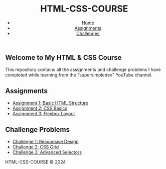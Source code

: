 

</head>
<body>
  <header>
    <div class="container">
      <div id="branding">
        <h1><span class="highlight">HTML-CSS-COURSE</span></h1>
      </div>
      <nav>
        <ul>
          <li><a href="#">Home</a></li>
          <li><a href="#assignments">Assignments</a></li>
          <li><a href="#challenges">Challenges</a></li>
        </ul>
      </nav>
    </div>
  </header>

  <section class="showcase">
    <div class="container">
      <h1>Welcome to My HTML & CSS Course</h1>
      <p>This repository contains all the assignments and challenge problems I have completed while learning from the "supersimpledev" YouTube channel.</p>
    </div>
  </section>

  <section class="assignments" id="assignments">
    <div class="container">
      <h2>Assignments</h2>
      <ul>
        <li><a href="https://github.com/PRITESHJGUPTA/HTML-CSS-COURSE/tree/main/HTML" target="_black">Assignment 1: Basic HTML Structure</a></li>
        <li><a href="https://github.com/PRITESHJGUPTA/HTML-CSS-COURSE/tree/main/CSS%20BASICS" target="_blank">Assignment 2: CSS Basics</a></li>
        <li><a href="#">Assignment 3: Flexbox Layout</a></li>
        <!-- Add more assignments here -->
      </ul>
    </div>
  </section>

  <section class="assignments" id="challenges">
    <div class="container">
      <h2>Challenge Problems</h2>
      <ul>
        <li><a href="#">Challenge 1: Responsive Design</a></li>
        <li><a href="#">Challenge 2: CSS Grid</a></li>
        <li><a href="#">Challenge 3: Advanced Selectors</a></li>
        <!-- Add more challenges here -->
      </ul>
    </div>
  </section>

  <footer>
    <p>HTML-CSS-COURSE &copy; 2024</p>
  </footer>
</body>
</html>
